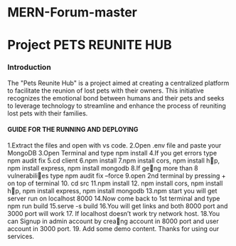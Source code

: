 # MERN-Forum-master
# Project PETS REUNITE HUB

### Introduction
The "Pets Reunite Hub" is a project aimed at creating a centralized platform to facilitate the reunion of lost pets with their owners. This initiative recognizes the emotional bond between humans and their pets and seeks to leverage technology to streamline and enhance the process of reuniting lost pets with their families.


#### GUIDE FOR THE RUNNING AND DEPLOYING
1.Extract the files and open with vs code.
2.Open .env file and paste your MongoDB
3.Open Terminal and type npm install
4.If you get errors type npm audit fix
5.cd client
6.npm install
7.npm install cors, npm install h􀆩p, npm install express, npm install mongodb
8.If ge􀆫ng more than 8 vulnerabili􀆟es type npm audit fix –force
9.open 2nd terminal by pressing + on top of terminal
10. cd src
11.npm install
12. npm install cors, npm install h􀆩p, npm install express, npm install mongodb
13.npm start you will get server run on localhost 8000
14.Now come back to 1st terminal and type npm run build
15.serve -s build
16.You will get links and both 8000 port and 3000 port will work
17. If localhost doesn’t work try network host.
18.You can Signup in admin account by crea􀆟ng account in 8000 port and user account in
3000 port.
19. Add some demo content.
Thanks for using our services.
